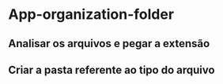 # App-organization-folder


## Analisar os arquivos e pegar a extensão

## Criar a pasta referente ao tipo do arquivo
 